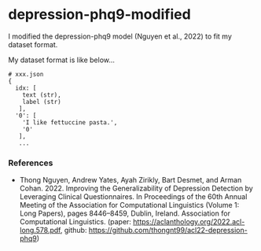# depression-phq9-modified

I modified the depression-phq9 model (Nguyen et al., 2022) to fit my dataset format.

My dataset format is like below...
```
# xxx.json
{
  idx: [
    text (str),
    label (str)
   ],
  '0': [
    'I like fettuccine pasta.',
    '0'
   ],
   ...
```

### References
- Thong Nguyen, Andrew Yates, Ayah Zirikly, Bart Desmet, and Arman Cohan. 2022. Improving the Generalizability of Depression Detection by Leveraging Clinical Questionnaires. In Proceedings of the 60th Annual Meeting of the Association for Computational Linguistics (Volume 1: Long Papers), pages 8446–8459, Dublin, Ireland. Association for Computational Linguistics. (paper: https://aclanthology.org/2022.acl-long.578.pdf, github: https://github.com/thongnt99/acl22-depression-phq9)
